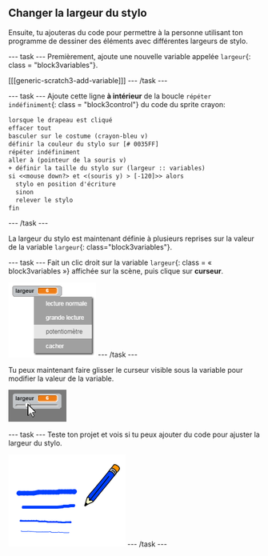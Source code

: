 ## Changer la largeur du stylo

Ensuite, tu ajouteras du code pour permettre à la personne utilisant ton programme de dessiner des éléments avec différentes largeurs de stylo.

\--- task \--- Premièrement, ajoute une nouvelle variable appelée `largeur`{: class = "block3variables"}.

[[[generic-scratch3-add-variable]]] \--- /task \---

\--- task \--- Ajoute cette ligne **à intérieur** de la boucle `répéter indéfiniment`{: class = "block3control"} du code du sprite crayon:

```blocks3
lorsque le drapeau est cliqué 
effacer tout
basculer sur le costume (crayon-bleu v)
définir la couleur du stylo sur [# 0035FF]
répéter indéfiniment
aller à (pointeur de la souris v)
+ définir la taille du stylo sur (largeur :: variables)
si <<mouse down?> et <(souris y) > [-120]>> alors 
  stylo en position d'écriture
  sinon
  relever le stylo
fin
```

\--- /task \---

La largeur du stylo est maintenant définie à plusieurs reprises sur la valeur de la variable `largeur`{: class="block3variables"}.

\--- task \--- Fait un clic droit sur la variable `largeur`{: class = « block3variables »} affichée sur la scène, puis clique sur **curseur**.

![capture d'écran](images/paint-slider.png) \--- /task \---

Tu peux maintenant faire glisser le curseur visible sous la variable pour modifier la valeur de la variable.

![capture d'écran](images/paint-slider-change.png)

\--- task \--- Teste ton projet et vois si tu peux ajouter du code pour ajuster la largeur du stylo.

![screenshot](images/paint-width-test.png) \--- /task \---